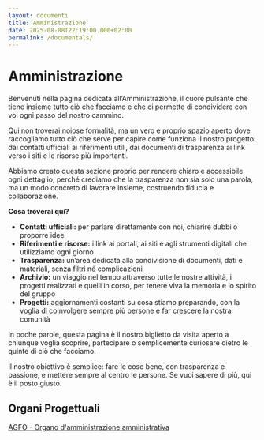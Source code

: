 ```yaml
---
layout: documenti
title: Amministrazione
date: 2025-08-08T22:19:00.000+02:00
permalink: /documentals/
---
```

# Amministrazione

Benvenuti nella pagina dedicata all’Amministrazione, il cuore pulsante che tiene insieme tutto ciò che facciamo e che ci permette di condividere con voi ogni passo del nostro cammino.

Qui non troverai noiose formalità, ma un vero e proprio spazio aperto dove raccogliamo tutto ciò che serve per capire come funziona il nostro progetto: dai contatti ufficiali ai riferimenti utili, dai documenti di trasparenza ai link verso i siti e le risorse più importanti.

Abbiamo creato questa sezione proprio per rendere chiaro e accessibile ogni dettaglio, perché crediamo che la trasparenza non sia solo una parola, ma un modo concreto di lavorare insieme, costruendo fiducia e collaborazione.

**Cosa troverai qui?**

* **Contatti ufficiali:** per parlare direttamente con noi, chiarire dubbi o proporre idee
* **Riferimenti e risorse:** i link ai portali, ai siti e agli strumenti digitali che utilizziamo ogni giorno
* **Trasparenza:** un’area dedicata alla condivisione di documenti, dati e materiali, senza filtri né complicazioni
* **Archivio:** un viaggio nel tempo attraverso tutte le nostre attività, i progetti realizzati e quelli in corso, per tenere viva la memoria e lo spirito del gruppo
* **Progetti:** aggiornamenti costanti su cosa stiamo preparando, con la voglia di coinvolgere sempre più persone e far crescere la nostra comunità

In poche parole, questa pagina è il nostro biglietto da visita aperto a chiunque voglia scoprire, partecipare o semplicemente curiosare dietro le quinte di ciò che facciamo.

Il nostro obiettivo è semplice: fare le cose bene, con trasparenza e passione, e mettere sempre al centro le persone. Se vuoi sapere di più, qui è il posto giusto.

## Organi Progettuali

[AGFO - Organo d'amministrazione amministrativa](https://agfo.fvg.it/organi/amministrazione/)
